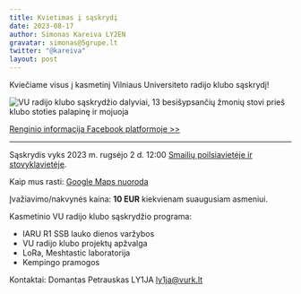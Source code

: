 ```yaml
---
title: Kvietimas į sąskrydį
date: 2023-08-17
author: Simonas Kareiva LY2EN
gravatar: simonas@5grupe.lt
twitter: "@kareiva"
layout: post
---
```


Kviečiame visus į kasmetinį Vilniaus Universiteto radijo klubo sąskrydį!

![VU radijo klubo sąskrydžio dalyviai, 13 besišypsančių žmonių stovi prieš klubo stoties palapinę ir mojuoja](/saskrydis-2023/saskrydzio-dalyviai-2022.jpg)

[Renginio informacija Facebook platformoje >>](https://www.facebook.com/events/215346964793501/)

---

Sąskrydis vyks 2023 m. rugsėjo 2 d. 12:00 [Smailių poilsiavietėje ir stovyklavietėje](https://www.prieezero.lt/lt/apgyvendinimas/stovyklaviete-poilsiaviete-4066/).

Kaip mus rasti: [Google Maps nuoroda](https://www.google.com/maps/place/54%C2%B0+59.916+N+24%C2%B0+52.469+E/@54.998600,24.874491,15z?gl=LT)

Įvažiavimo/nakvynės kaina: **10 EUR** kiekvienam suaugusiam asmeniui.

Kasmetinio VU radijo klubo sąskrydžio programa:

- IARU R1 SSB lauko dienos varžybos
- VU radijo klubo projektų apžvalga
- LoRa, Meshtastic laboratorija
- Kempingo pramogos

Kontaktai: Domantas Petrauskas LY1JA [ly1ja@vurk.lt](mailto:ly1ja@vurk.lt)
